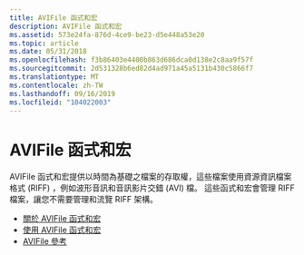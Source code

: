 ```yaml
---
title: AVIFile 函式和宏
description: AVIFile 函式和宏
ms.assetid: 573e24fa-876d-4ce9-be23-d5e448a53e20
ms.topic: article
ms.date: 05/31/2018
ms.openlocfilehash: f3b86403e4400b863d686dca0d138e2c8aa9f57f
ms.sourcegitcommit: 2d531328b6ed82d4ad971a45a5131b430c5866f7
ms.translationtype: MT
ms.contentlocale: zh-TW
ms.lasthandoff: 09/16/2019
ms.locfileid: "104022003"
---
```

# <a name="avifile-functions-and-macros"></a>AVIFile 函式和宏

AVIFile 函式和宏提供以時間為基礎之檔案的存取權，這些檔案使用資源資訊檔案格式 (RIFF) ，例如波形音訊和音訊影片交錯 (AVI) 檔。 這些函式和宏會管理 RIFF 檔案，讓您不需要管理和流覽 RIFF 架構。

-   [關於 AVIFile 函式和宏](about-avifile-functions-and-macros.md)
-   [使用 AVIFile 函式和宏](using-avifile-functions-and-macros.md)
-   [AVIFile 參考](avifile-reference.md)

 

 




